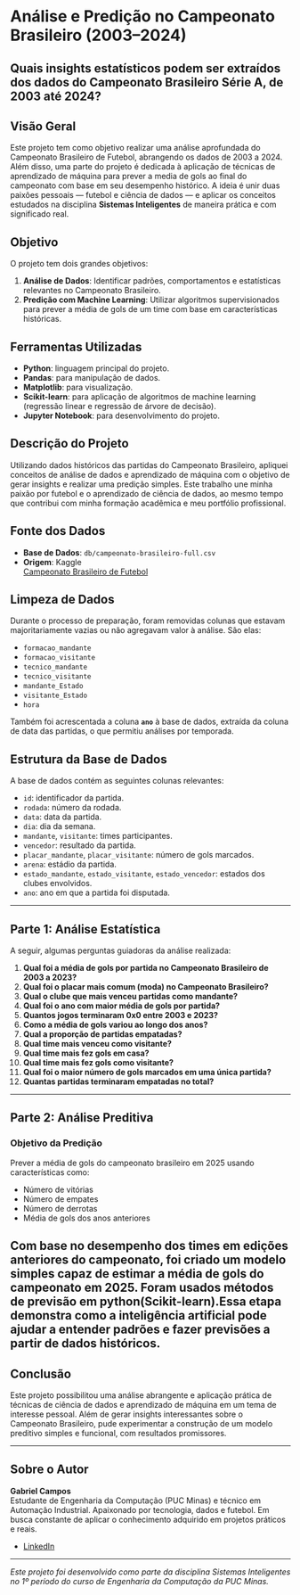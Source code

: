 # Análise e Predição no Campeonato Brasileiro (2003–2024)

## Quais insights estatísticos podem ser extraídos dos dados do Campeonato Brasileiro Série A, de 2003 até 2024?

## Visão Geral

Este projeto tem como objetivo realizar uma análise aprofundada do Campeonato Brasileiro de Futebol, abrangendo os dados de 2003 a 2024. Além disso, uma parte do projeto é dedicada à aplicação de técnicas de aprendizado de máquina para prever a media de gols ao final do campeonato com base em seu desempenho histórico. A ideia é unir duas paixões pessoais — futebol e ciência de dados — e aplicar os conceitos estudados na disciplina **Sistemas Inteligentes** de maneira prática e com significado real.

## Objetivo

O projeto tem dois grandes objetivos:

1. **Análise de Dados**: Identificar padrões, comportamentos e estatísticas relevantes no Campeonato Brasileiro.
2. **Predição com Machine Learning**: Utilizar algoritmos supervisionados para prever a média de gols de um time com base em características históricas.

## Ferramentas Utilizadas

- **Python**: linguagem principal do projeto.
- **Pandas**: para manipulação de dados.
- **Matplotlib**: para visualização.
- **Scikit-learn**: para aplicação de algoritmos de machine learning (regressão linear e regressão de árvore de decisão).
- **Jupyter Notebook**: para desenvolvimento do projeto.

## Descrição do Projeto

Utilizando dados históricos das partidas do Campeonato Brasileiro, apliquei conceitos de análise de dados e aprendizado de máquina com o objetivo de gerar insights e realizar uma predição simples. Este trabalho une minha paixão por futebol e o aprendizado de ciência de dados, ao mesmo tempo que contribui com minha formação acadêmica e meu portfólio profissional.

## Fonte dos Dados

- **Base de Dados**: `db/campeonato-brasileiro-full.csv`
- **Origem**: Kaggle  
  [Campeonato Brasileiro de Futebol](https://www.kaggle.com/datasets/adaoduque/campeonato-brasileiro-de-futebol/data)

## Limpeza de Dados

Durante o processo de preparação, foram removidas colunas que estavam majoritariamente vazias ou não agregavam valor à análise. São elas:

- `formacao_mandante`
- `formacao_visitante`
- `tecnico_mandante`
- `tecnico_visitante`
- `mandante_Estado`
- `visitante_Estado`
- `hora`

Também foi acrescentada a coluna **`ano`** à base de dados, extraída da coluna de data das partidas, o que permitiu análises por temporada.

## Estrutura da Base de Dados

A base de dados contém as seguintes colunas relevantes:

- `id`: identificador da partida.
- `rodada`: número da rodada.
- `data`: data da partida.
- `dia`: dia da semana.
- `mandante`, `visitante`: times participantes.
- `vencedor`: resultado da partida.
- `placar_mandante`, `placar_visitante`: número de gols marcados.
- `arena`: estádio da partida.
- `estado_mandante`, `estado_visitante`, `estado_vencedor`: estados dos clubes envolvidos.
- `ano`: ano em que a partida foi disputada.

---

## Parte 1: Análise Estatística

A seguir, algumas perguntas guiadoras da análise realizada:

1. **Qual foi a média de gols por partida no Campeonato Brasileiro de 2003 a 2023?**
2. **Qual foi o placar mais comum (moda) no Campeonato Brasileiro?**
3. **Qual o clube que mais venceu partidas como mandante?**
4. **Qual foi o ano com maior média de gols por partida?**
5. **Quantos jogos terminaram 0x0 entre 2003 e 2023?**
6. **Como a média de gols variou ao longo dos anos?**
7. **Qual a proporção de partidas empatadas?**
8. **Qual time mais venceu como visitante?**
9. **Qual time mais fez gols em casa?**
10. **Qual time mais fez gols como visitante?**
11. **Qual foi o maior número de gols marcados em uma única partida?**
12. **Quantas partidas terminaram empatadas no total?**

---

## Parte 2: Análise Preditiva

### Objetivo da Predição

Prever a média de gols do campeonato brasileiro em 2025 usando características como:

- Número de vitórias
- Número de empates
- Número de derrotas
- Média de gols dos anos anteriores

Com base no desempenho dos times em edições anteriores do campeonato, foi criado um modelo simples capaz de estimar a média de gols do campeonato em 2025. Foram usados métodos de previsão em python(Scikit-learn).Essa etapa demonstra como a inteligência artificial pode ajudar a entender padrões e fazer previsões a partir de dados históricos.
---

## Conclusão

Este projeto possibilitou uma análise abrangente e aplicação prática de técnicas de ciência de dados e aprendizado de máquina em um tema de interesse pessoal. Além de gerar insights interessantes sobre o Campeonato Brasileiro, pude experimentar a construção de um modelo preditivo simples e funcional, com resultados promissores.

---

## Sobre o Autor

**Gabriel Campos**  
Estudante de Engenharia da Computação (PUC Minas) e técnico em Automação Industrial. Apaixonado por tecnologia, dados e futebol. Em busca constante de aplicar o conhecimento adquirido em projetos práticos e reais.

- [LinkedIn](https://www.linkedin.com/in/gabrielcamposdev/)

---

*Este projeto foi desenvolvido como parte da disciplina Sistemas Inteligentes no 1º período do curso de Engenharia da Computação da PUC Minas.*

